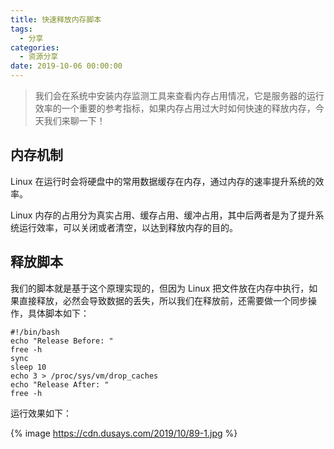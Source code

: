 ```yaml
---
title: 快速释放内存脚本
tags:
  - 分享
categories:
  - 资源分享
date: 2019-10-06 00:00:00
---
```


> 我们会在系统中安装内存监测工具来查看内存占用情况，它是服务器的运行效率的一个重要的参考指标，如果内存占用过大时如何快速的释放内存，今天我们来聊一下！

<!-- more -->

## 内存机制

Linux 在运行时会将硬盘中的常用数据缓存在内存，通过内存的速率提升系统的效率。

Linux 内存的占用分为真实占用、缓存占用、缓冲占用，其中后两者是为了提升系统运行效率，可以关闭或者清空，以达到释放内存的目的。

## 释放脚本

我们的脚本就是基于这个原理实现的，但因为 Linux 把文件放在内存中执行，如果直接释放，必然会导致数据的丢失，所以我们在释放前，还需要做一个同步操作，具体脚本如下：

```
#!/bin/bash
echo "Release Before: "
free -h
sync
sleep 10
echo 3 > /proc/sys/vm/drop_caches
echo "Release After: "
free -h
```

运行效果如下：

{% image https://cdn.dusays.com/2019/10/89-1.jpg %}